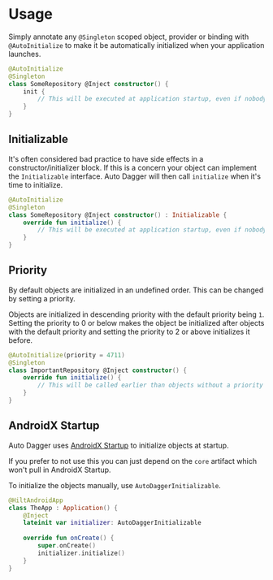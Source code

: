 # Usage
Simply annotate any `@Singleton` scoped object, provider or binding with `@AutoInitialize` to make it be automatically 
initialized when your application launches.

```kotlin
@AutoInitialize
@Singleton
class SomeRepository @Inject constructor() {
    init {
        // This will be executed at application startup, even if nobody injects it.
    }
}
```

## Initializable
It's often considered bad practice to have side effects in a constructor/initializer block. If this is a concern your
object can implement the `Initializable` interface. Auto Dagger will then call `initialize` when it's time to initialize.

```kotlin
@AutoInitialize
@Singleton
class SomeRepository @Inject constructor() : Initializable {
    override fun initialize() {
        // This will be executed at application startup, even if nobody injects it.
    }
}
```

## Priority
By default objects are initialized in an undefined order. This can be changed by setting a priority.

Objects are initialized in descending priority with the default priority being `1`. Setting the priority to 0 or below
makes the object be initialized after objects with the default priority and setting the priority to 2 or above 
initializes it before.

```kotlin
@AutoInitialize(priority = 4711)
@Singleton
class ImportantRepository @Inject constructor() {
    override fun initialize() {
        // This will be called earlier than objects without a priority
    }
}
```

## AndroidX Startup
Auto Dagger uses [AndroidX Startup](https://developer.android.com/topic/libraries/app-startup) to initialize objects 
at startup.

If you prefer to not use this you can just depend on the `core` artifact which won't pull in AndroidX Startup.

To initialize the objects manually, use `AutoDaggerInitializable`.

```kotlin
@HiltAndroidApp
class TheApp : Application() {
    @Inject
    lateinit var initializer: AutoDaggerInitializable
    
    override fun onCreate() {
        super.onCreate()
        initializer.initialize()
    }
}
```
